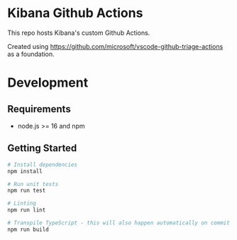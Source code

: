 # Kibana Github Actions

This repo hosts Kibana's custom Github Actions.

Created using https://github.com/microsoft/vscode-github-triage-actions as a foundation.

# Development

## Requirements

- node.js >= 16 and npm

## Getting Started

```bash
# Install dependencies
npm install

# Run unit tests
npm run test

# Linting
npm run lint

# Transpile TypeScript - this will also happen automatically on commit
npm run build
```
